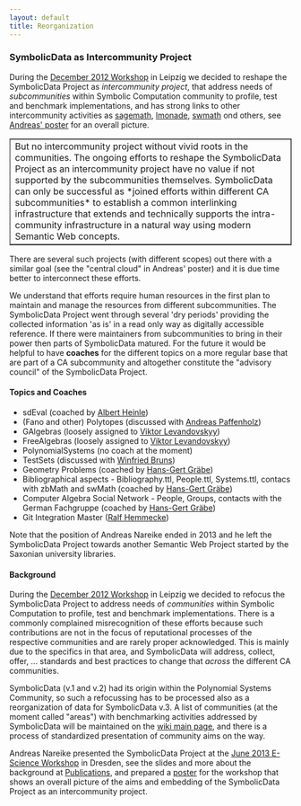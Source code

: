 ```yaml
---
layout: default
title: Reorganization
---
```


### SymbolicData as Intercommunity Project

During the [December 2012 Workshop](Events.2012-12 "wikilink") in Leipzig we decided to reshape the SymbolicData Project as *intercommunity project*, that address needs of *subcommunities* within Symbolic Computation community to profile, test and benchmark implementations, and has strong links to other intercommunity activities as [sagemath](http://sagemath.org/), [lmonade](http://www.lmona.de/), [swmath](http://www.swmath.org/) ond others, see [Andreas' poster](http://symbolicdata.org/Uploads/overview-poster.pdf) for an overall picture.

<center>
<table border="1" width="80%" cellpadding="10">
<tr>
<td>
But no intercommunity project without vivid roots in the communities. The ongoing efforts to reshape the SymbolicData Project as an intercommunity project have no value if not supported by the subcommunities themselves. SymbolicData can only be successful as *joined efforts within different CA subcommunities* to establish a common interlinking infrastructure that extends and technically supports the intra-community infrastructure in a natural way using modern Semantic Web concepts.

</td>
</tr>
</table>
</center>
There are several such projects (with different scopes) out there with a similar goal (see the "central cloud" in Andreas' poster) and it is due time better to interconnect these efforts.

We understand that efforts require human resources in the first plan to maintain and manage the resources from different subcommunities. The SymbolicData Project went through several 'dry periods' providing the collected information 'as is' in a read only way as digitally accessible reference. If there were maintainers from subcommunities to bring in their power then parts of SymbolicData matured. For the future it would be helpful to have **coaches** for the different topics on a more regular base that are part of a CA subcommunity and altogether constitute the "advisory council" of the SymbolicData Project.

#### Topics and Coaches

-   sdEval (coached by [Albert Heinle](http://symbolicdata.org/Data/People/Heinle_A))
-   (Fano and other) Polytopes (discussed with [Andreas Paffenholz](http://symbolicdata.org/Data/People/Paffenholz_A))
-   GAlgebras (loosely assigned to [Viktor Levandovskyy](http://symbolicdata.org/Data/People/Levandovskyy_V))
-   FreeAlgebras (loosely assigned to [Viktor Levandovskyy](http://symbolicdata.org/Data/People/Levandovskyy_V))
-   PolynomialSystems (no coach at the moment)
-   TestSets (discussed with [Winfried Bruns](http://symbolicdata.org/Data/People/Bruns_W))
-   Geometry Problems (coached by [Hans-Gert Gräbe](http://symbolicdata.org/Data/People/Graebe_HG))
-   Bibliographical aspects - Bibliography.ttl, People.ttl, Systems.ttl, contacs with zbMath and swMath (coached by [Hans-Gert Gräbe](http://symbolicdata.org/Data/People/Graebe_HG))
-   Computer Algebra Social Network - People, Groups, contacts with the German Fachgruppe (coached by [Hans-Gert Gräbe](http://symbolicdata.org/Data/People/Graebe_HG))
-   Git Integration Master ([Ralf Hemmecke](http://symbolicdata.org/Data/People/Hemmecke_Ralf))

Note that the position of Andreas Nareike ended in 2013 and he left the SymbolicData Project towards another Semantic Web Project started by the Saxonian university libraries.

#### Background

During the [December 2012 Workshop](Events.2012-12 "wikilink") in Leipzig we decided to refocus the SymbolicData Project to address needs of *communities* within Symbolic Computation to profile, test and benchmark implementations. There is a commonly complained misrecognition of these efforts because such contributions are not in the focus of reputational processes of the respective communities and are rarely proper acknowledged. This is mainly due to the specifics in that area, and SymbolicData will address, collect, offer, ... standards and best practices to change that *across* the different CA communities.

SymbolicData (v.1 and v.2) had its origin within the Polynomial Systems Community, so such a refocussing has to be processed also as a reorganization of data for SymbolicData v.3. A list of communities (at the moment called "areas") with benchmarking activities addressed by SymbolicData will be maintained on the [wiki main page](index "wikilink"), and there is a process of standardized presentation of community aims on the way.

Andreas Nareike presented the SymbolicData Project at the [June 2013 E-Science Workshop](http://www.escience-sachsen.de/?p=1382) in Dresden, see the slides and more about the background at [Publications](Publications "wikilink"), and prepared a [poster](http://symbolicdata.org/Webseiten/overview-poster.pdf) for the workshop that shows an overall picture of the aims and embedding of the SymbolicData Project as an intercommunity project.
